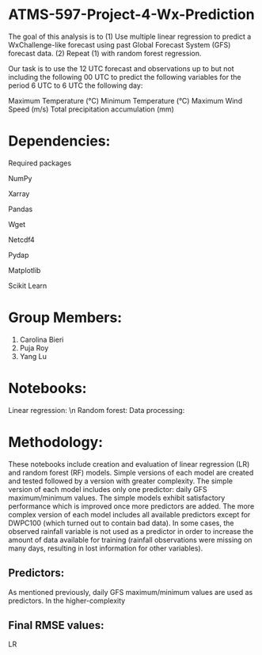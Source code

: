 # ATMS-597-Project-4-Wx-Prediction


The goal of this analysis is to (1) Use multiple linear regression to predict a WxChallenge-like forecast using past Global Forecast System (GFS) forecast data. (2) Repeat (1) with random forest regression.

Our task is to use the 12 UTC forecast and observations up to but not including the following 00 UTC to predict the following variables for the period 6 UTC to 6 UTC the following day:

Maximum Temperature (°C)
Minimum Temperature (°C)
Maximum Wind Speed (m/s)
Total precipitation accumulation (mm)


# Dependencies:
Required packages

NumPy

Xarray

Pandas

Wget

Netcdf4

Pydap

Matplotlib

Scikit Learn


# Group Members:
 
1. Carolina Bieri
2. Puja Roy
3. Yang Lu

# Notebooks:
Linear regression: \n
Random forest:
Data processing: 

# Methodology:

These notebooks include creation and evaluation of linear regression (LR) and random forest (RF) models. Simple versions of each model are created and tested followed by a version with greater complexity. The simple version of each model includes only one predictor: daily GFS maximum/minimum values. The simple models exhibit satisfactory performance which is improved once more predictors are added.
The more complex version of each model includes all available predictors except for DWPC100 (which turned out to contain bad data). In some cases, the observed rainfall variable is not used as a predictor in order to increase the amount of data available for training (rainfall observations were missing on many days, resulting in lost information for other variables). 

## Predictors:
As mentioned previously, daily GFS maximum/minimum values are used as predictors. In the higher-complexity 


## Final RMSE values:
LR

